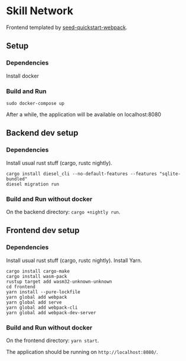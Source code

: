 # Skill Network

Frontend templated by [seed-quickstart-webpack](https://github.com/seed-rs/seed-quickstart-webpack).

## Setup

### Dependencies

Install docker

### Build and Run

```
sudo docker-compose up
```

After a while, the application will be available on localhost:8080

## Backend dev setup

### Dependencies

Install usual rust stuff (cargo, rustc nightly).

```
cargo install diesel_cli --no-default-features --features "sqlite-bundled"
diesel migration run
```

### Build and Run without docker

On the backend directory: ``cargo +nightly run``.

## Frontend dev setup

### Dependencies

Install usual rust stuff (cargo, rustc nightly).
Install Yarn.

```
cargo install cargo-make
cargo install wasm-pack
rustup target add wasm32-unknown-unknown
cd frontend
yarn install --pure-lockfile
yarn global add webpack
yarn global add serve
yarn global add webpack-cli
yarn global add webpack-dev-server
```

### Build and Run without docker

On the frontend directory: ``yarn start``.

The application should be running on ``http://localhost:8080/``.

